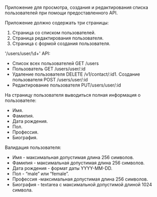 Приложение для просмотра, создания и
редактирования списка пользователей при помощи предоставленного API.

Приложение должно содержать три страницы:
1. Страница со списком пользователей.
2. Страница редактирования пользователя.
3. Страница с формой создания пользователя.

'/users/user/\d+'
API:
- Список всех пользователей GET /users
- Пользователь GET /users/user/:id
- Удаление пользователя DELETE /v1/contact/:id1. Создание пользователя POST /users/user/:id
- Редактирование пользователя PUT/users/user/:id

На страницу пользователя выводиться полная информация о пользователе:
- Имя.
- Фамилия.
- Дата рождения.
- Пол.
- Профессия.
- Биография.

Валидация пользователя:
- Имя - максимальная допустимая длина 256 символов.
- Фамилия - максимальная допустимая длина 256 символов.
- Дата рождения - формат даты YYYY-MM-DD.
- Пол - “male” или “female”.
- Профессия -максимальная допустимая длина 256
символов.
- Биография - textarea с максимальной допустимой длиной 1024
символа.

